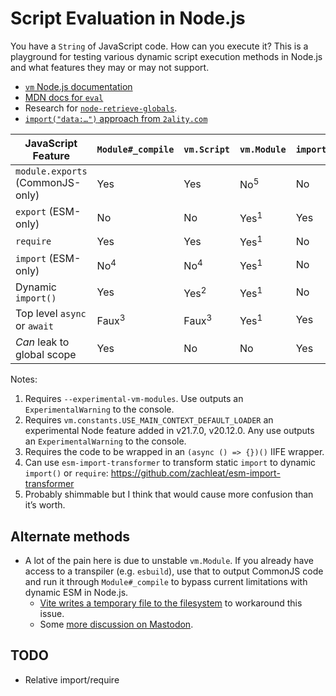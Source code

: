 # Script Evaluation in Node.js

You have a `String` of JavaScript code. How can you execute it? This is a playground for testing various dynamic script execution methods in Node.js and what features they may or may not support.

* [`vm` Node.js documentation](https://nodejs.org/docs/latest/api/vm.html)
* [MDN docs for `eval`](https://developer.mozilla.org/en-US/docs/Web/JavaScript/Reference/Global_Objects/eval)
* Research for [`node-retrieve-globals`](https://github.com/zachleat/node-retrieve-globals/).
* [`import("data:…")` approach from `2ality.com`](https://2ality.com/2019/10/eval-via-import.html)

<table>
  <thead>
    <tr>
      <th>JavaScript Feature</th>
      <th><code>Module#_compile</code></th>
      <th><code>vm.Script</code></th>
      <th><code>vm.Module</code></th>
      <th><code>import("data:…")</code></th>
    </tr>
  </thead>
  <tbody>
		<tr>
      <td><code>module.exports</code> (CommonJS-only)</td>
      <td>Yes</td>
      <td>Yes</td>
      <td>No<sup>5</sup></td>
      <td>No</td>
    </tr>
		<tr>
      <td><code>export</code> (ESM-only)</td>
      <td>No</td>
      <td>No</td>
      <td>Yes<sup>1</sup></td>
      <td>Yes</td>
    </tr>
    <tr>
      <td><code>require</code></td>
      <td>Yes</td>
      <td>Yes</td>
      <td>Yes<sup>1</sup></td>
      <td>No</td>
    </tr>
		<tr>
      <td><code>import</code> (ESM-only)</td>
      <td>No<sup>4</sup></td>
      <td>No<sup>4</sup></td>
      <td>Yes<sup>1</sup></td>
      <td>No</td>
    </tr>
		<tr>
      <td>Dynamic <code>import()</code></td>
      <td>Yes</td>
      <td>Yes<sup>2</sup></td>
      <td>Yes<sup>1</sup></td>
      <td>No</td>
    </tr>
		<tr>
      <td>Top level <code>async</code> or <code>await</code></td>
      <td>Faux<sup>3</sup></td>
      <td>Faux<sup>3</sup></td>
      <td>Yes<sup>1</sup></td>
      <td>Yes</td>
    </tr>
    <tr>
      <td><em>Can</em> leak to global scope</td>
      <td>Yes</td>
      <td>No</td>
      <td>No</td>
      <td>Yes</td>
    </tr>
  </tbody>
</table>

Notes:

1. Requires `--experimental-vm-modules`. Use outputs an `ExperimentalWarning` to the console.
2. Requires `vm.constants.USE_MAIN_CONTEXT_DEFAULT_LOADER` an experimental Node feature added in v21.7.0, v20.12.0. Any use outputs an `ExperimentalWarning` to the console.
3. Requires the code to be wrapped in an `(async () => {})()` IIFE wrapper.
4. Can use `esm-import-transformer` to transform static `import` to dynamic `import()` or `require`: https://github.com/zachleat/esm-import-transformer
5. Probably shimmable but I think that would cause more confusion than it’s worth.

## Alternate methods

* A lot of the pain here is due to unstable `vm.Module`. If you already have access to a transpiler (e.g. `esbuild`), use that to output CommonJS code and run it through `Module#_compile` to bypass current limitations with dynamic ESM in Node.js.
	* [Vite writes a temporary file to the filesystem](https://github.com/vitejs/vite/blob/77d5165e2f252bfecbb0eebccc6f04dc8be0c5ba/packages/vite/src/node/config.ts#L1172-L1184) to workaround this issue.
	* Some [more discussion on Mastodon](https://fediverse.zachleat.com/@zachleat/111580482330587997).

## TODO

* Relative import/require